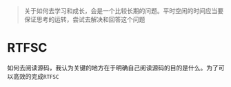 > 关于如何去学习和成长，会是一个比较长期的问题。平时空闲的时间应当要保证思考的运转，尝试去解决和回答这个问题

# RTFSC

如何去阅读源码，我认为关键的地方在于明确自己阅读源码的目的是什么。为了可以高效的完成`RTFSC`
